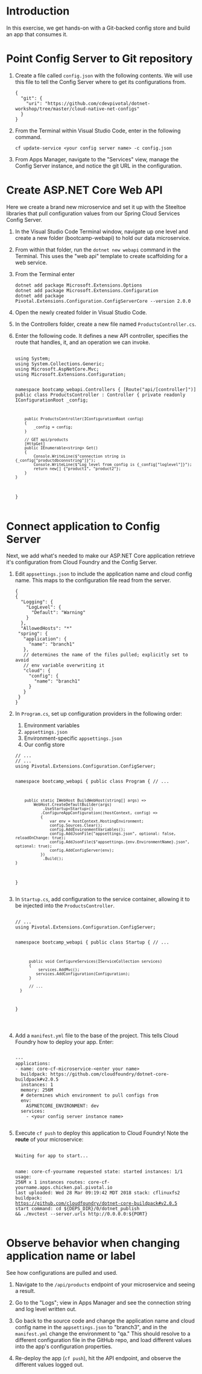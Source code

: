 <h1 id="introduction">Introduction</h1>
<p>In this exercise, we get hands-on with a Git-backed config store and build an app that
consumes it.</p>
<h1 id="point-config-server-to-git-repository">Point Config Server to Git repository</h1>
<ol>
<li>
<p>Create a file called <code>config.json</code> with the following contents. We
will use this file to tell the Config Server where to get its
configurations from.</p>
<pre><code class="language-json">{
  &quot;git&quot;: {
    &quot;uri&quot;: &quot;https://github.com/cdevpivotal/dotnet-workshop/tree/master/cloud-native-net-configs&quot;
  }
}
</code></pre>
</li>
<li>
<p>From the Terminal within Visual Studio Code, enter in the following
command.</p>
<pre><code class="language-bash">cf update-service &lt;your config server name&gt; -c config.json
</code></pre>
</li>
<li>
<p>From Apps Manager, navigate to the &quot;Services&quot; view, manage the Config
Server instance, and notice the git URL in the configuration.</p>
</li>
</ol>
<h1 id="create-aspnet-core-web-api">Create ASP.NET Core Web API</h1>
<p>Here we create a brand new microservice and set it up with the Steeltoe
libraries that pull configuration values from our Spring Cloud Services
Config Server.</p>
<ol>
<li>
<p>In the Visual Studio Code Terminal window, navigate up one level and
create a new folder (bootcamp-webapi) to hold our data microservice.</p>
</li>
<li>
<p>From within that folder, run the
<code>dotnet new webapi</code> command in the
Terminal. This uses the &quot;web api&quot; template to create scaffolding for a
web service.</p>
</li>
<li>
<p>From the Terminal enter</p>
<pre><code class="language-bash">dotnet add package Microsoft.Extensions.Options
dotnet add package Microsoft.Extensions.Configuration
dotnet add package Pivotal.Extensions.Configuration.ConfigServerCore --version 2.0.0
</code></pre>
</li>
<li>
<p>Open the newly created folder in Visual Studio Code.</p>
</li>
<li>
<p>In the Controllers folder, create a new file named
<code>ProductsController.cs</code>.</p>
</li>
<li>
<p>Enter the following code. It defines a new API controller, specifies
the route that handles, it, and an operation we can invoke.</p>
<pre><code class="language-csharp">
using System;
using System.Collections.Generic;
using Microsoft.AspNetCore.Mvc;
using Microsoft.Extensions.Configuration;

namespace bootcamp_webapi.Controllers
{
    [Route("api/[controller]")]
    public class ProductsController : Controller
    {
        private readonly IConfigurationRoot _config;

        public ProductsController(IConfigurationRoot config)
        {
            _config = config;
        }

        // GET api/products
        [HttpGet]
        public IEnumerable<string> Get()
        {
            Console.WriteLine($"connection string is {_config["productdbconnstring"]}");
            Console.WriteLine($"Log level from config is {_config["loglevel"]}");
            return new[] {"product1", "product2"};
        }
    }
}
</code></pre>
</li>
</ol>
<h1 id="connect-application-to-config-server">Connect application to Config Server</h1>
<p>Next, we add what's needed to make our ASP.NET Core application
retrieve it's configuration from Cloud Foundry and the Config Server.</p>
<ol>
<li>
<p>Edit <code>appsettings.json</code> to include the application name and cloud
config name. This maps to the configuration file read from the server.</p>
<pre><code class="language-diff">{
{
  "Logging": {
    "LogLevel": {
      "Default": "Warning"
    }
  },
  "AllowedHosts": "*"
 "spring": {
   "application": {
     "name": "branch1"
   },
   // determines the name of the files pulled; explicitly set to avoid
   // env variable overwriting it
   "cloud": {
     "config": {
       "name": "branch1"
     }
   }
 }
}
</code></pre>
</li>
<li>
<p>In <code>Program.cs</code>, set up configuration providers in the following
order:</p>
<ol>
<li>Environment variables</li>
<li><code>appsettings.json</code></li>
<li>Environment-specific <code>appsettings.json</code></li>
<li>Our config store</li>
</ol>
<pre><code class="language-diff">// ...
// ...
using Pivotal.Extensions.Configuration.ConfigServer;

namespace bootcamp_webapi
{
    public class Program
    {
        // ...

        public static IWebHost BuildWebHost(string[] args) =>
            WebHost.CreateDefaultBuilder(args)
                .UseStartup<Startup>()
               .ConfigureAppConfiguration((hostContext, config) =>
               {
                   var env = hostContext.HostingEnvironment;
                   config.Sources.Clear();
                   config.AddEnvironmentVariables();
                   config.AddJsonFile("appsettings.json", optional: false, reloadOnChange: true);
                   config.AddJsonFile($"appsettings.{env.EnvironmentName}.json", optional: true);
                   config.AddConfigServer(env);
               })
                .Build();
    }
}
</code></pre>
</li>
<li>
<p>In <code>Startup.cs</code>, add configuration to the service container, allowing
it to be injected into the <code>ProductsController</code>.</p>
<pre><code>  
// ...
using Pivotal.Extensions.Configuration.ConfigServer;

  namespace bootcamp_webapi
  {
      public class Startup
      {
          // ...

          public void ConfigureServices(IServiceCollection services)
          {
              services.AddMvc();
             services.AddConfiguration(Configuration);
          }

          // ...
      }
  }

</code></pre>
</li>
<li>
<p>Add a <code>manifest.yml</code> file to the base of the project. This tells
Cloud Foundry how to deploy your app. Enter:</p>
<pre><code class="language-yaml">
---
applications:
- name: core-cf-microservice-&lt;enter your name&gt;
  buildpack: https://github.com/cloudfoundry/dotnet-core-buildpack#v2.0.5
  instances: 1
  memory: 256M
  # determines which environment to pull configs from
  env:
    ASPNETCORE_ENVIRONMENT: dev
  services:
    - &lt;your config server instance name&gt;
    </code></pre>
</li>
<li>
<p>Execute <code>cf push</code> to deploy this application to Cloud Foundry! Note
the <strong>route</strong> of your microservice:</p>
<pre><code class="language-no-highlight">
Waiting for app to start...

name:              core-cf-yourname
requested state:   started
instances:         1/1
usage:             256M x 1 instances
routes:            core-cf-yourname.apps.chicken.pal.pivotal.io
last uploaded:     Wed 28 Mar 09:19:42 MDT 2018
stack:             cflinuxfs2
buildpack:         https://github.com/cloudfoundry/dotnet-core-buildpack#v2.0.5
start command:     cd ${DEPS_DIR}/0/dotnet_publish && ./mvctest --server.urls http://0.0.0.0:${PORT}
</code></pre>
</li>
</ol>
<h1 id="observe-behavior-when-changing-application-name-or-label">Observe behavior when changing application name or label</h1>
<p>See how configurations are pulled and used.</p>
<ol>
<li>
<p>Navigate to the <code>/api/products</code> endpoint of your microservice and
seeing a result.</p>
</li>
<li>
<p>Go to the "Logs"; view in Apps Manager and see the connection string
and log level written out.</p>
</li>
<li>
<p>Go back to the source code and change the application name and cloud
config name in the <code>appsettings.json</code> to "branch3", and in the
<code>manifest.yml</code> change the environment to "qa." This should resolve to a
different configuration file in the GitHub repo, and load different
values into the app's configuration properties.</p>
</li>
<li>
<p>Re-deploy the app (<code>cf push</code>), hit the API endpoint, and observe the
different values logged out.</p>
</li>
</ol>
